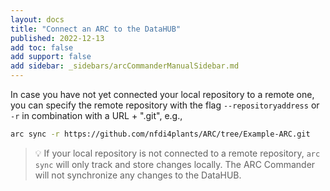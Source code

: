 ```yaml
---
layout: docs
title: "Connect an ARC to the DataHUB"
published: 2022-12-13
add toc: false
add support: false
add sidebar: _sidebars/arcCommanderManualSidebar.md
---
```


In case you have not yet connected your local repository to a remote one, you can specify the remote repository with the flag `--repositoryaddress` or `-r` in combination with a URL + ".git", e.g.,

```bash
arc sync -r https://github.com/nfdi4plants/ARC/tree/Example-ARC.git
```

> :bulb: If your local repository is not connected to a remote repository, `arc sync` will only track and store changes locally. The ARC Commander will not synchronize  any changes to the DataHUB.

<!-- TODO

Andrea: link to workaround / FAQ 
 -->
